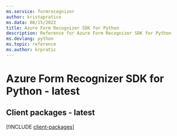 ```yaml
---
ms.service: formrecognizer
author: kristapratico
ms.data: 08/15/2022
title: Azure Form Recognizer SDK for Python
description: Reference for Azure Form Recognizer SDK for Python
ms.devlang: python
ms.topic: reference
ms.author: krpratic
---
```

# Azure Form Recognizer SDK for Python - latest

## Client packages - latest
[!INCLUDE [client-packages](form-recognizer-client-index.md)]